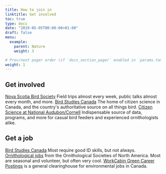 ```yaml
---
title: How to join in
linktitle: Get involved
toc: true
type: docs
date: "2019-05-05T00:00:00+01:00"
draft: false
menu:
  example:
    parent: Nature
    weight: 3

# Prev/next pager order (if `docs_section_pager` enabled in `params.toml`)
weight: 1
---
```


## Get involved

[Nova Scotia Bird Society](http://nsbirdsociety.ca/) Field trips almost every week, public talks almost every month, and more.
[Bird Studies Canada](http://www.bsc-eoc.org/) The home of citizen science in Canada, and the country's authoritative source on all things bird.
[Citizen Science at National Audubon/Cornell](http://www.birdsource.org/) Indispensable source of data, programs, and more for casual bird feeders and experienced ornithologists alike.

## Get a job

[Bird Studies Canada](http://www.bsc-eoc.org/about/jobs/index.jsp?lang=EN) Most require good ID skills, but not always.
[Ornithological jobs](https://www.osnabirds.org/Jobs.aspx) from the Ornithological Societies of North America. Most are seasonal and volunteer, but often very cool.
[WorkCabin Green Career Postings](http://workcabin.ca/) is a general clearinghouse for environmental jobs in Canada.


